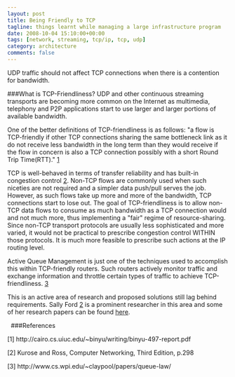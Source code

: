 ```yaml
---
layout: post
title: Being Friendly to TCP
tagline: things learnt while managing a large infrastructure program
date: 2008-10-04 15:10:00+00:00
tags: [network, streaming, tcp/ip, tcp, udp]
category: architecture
comments: false
---
```

UDP traffic should not affect TCP connections when there is a contention for bandwidth.

<!-- more -->

###What is TCP-Friendliness?
UDP and other continuous streaming transports are becoming more common on the Internet as multimedia, telephony and P2P applications start to use larger and larger portions of available bandwidth.

One of the better definitions of TCP-friendliness is as follows: "a flow is TCP-friendly if other TCP connections sharing the same bottleneck link as it do not receive less bandwidth in the long term than they would receive if the flow in concern is also a TCP connection possibly with a short Round Trip Time(RTT)." [1](#footnotes)

TCP is well-behaved in terms of transfer reliability and has built-in congestion control [2](#footnotes). Non-TCP flows are commonly used when such niceties are not required and a simpler data push/pull serves the job. However, as such flows take up more and more of the bandwidth, TCP connections start to lose out. The goal of TCP-friendliness is to allow non-TCP data flows to consume as much bandwidth as a TCP connection would and not much more, thus implementing a "fair" regime of resource-sharing. Since non-TCP transport protocols are usually less sophisticated and more varied, it would not be practical to prescribe congestion control WITHIN those protocols. It is much more feasible to prescribe such actions at the IP routing level.

Active Queue Management is just one of the techniques used to accomplish this within TCP-friendly routers. Such routers actively monitor traffic and exchange information and throttle certain types of traffic to achieve TCP-friendliness. [3](#footnotes)

This is an active area of research and proposed solutions still lag behind requirements. Sally Ford [2](#footnotes) is a prominent researcher in this area and some of her research papers can be found [here](http://www.icir.org/tfrc/).

<a name="footnotes">&nbsp;</a>
###References
<p>[1] http://cairo.cs.uiuc.edu/~binyu/writing/binyu-497-report.pdf</p>
<p>[2] Kurose and Ross, Computer Networking, Third Edition, p.298</p>
<p>[3] http://www.cs.wpi.edu/~claypool/papers/queue-law/</p>

